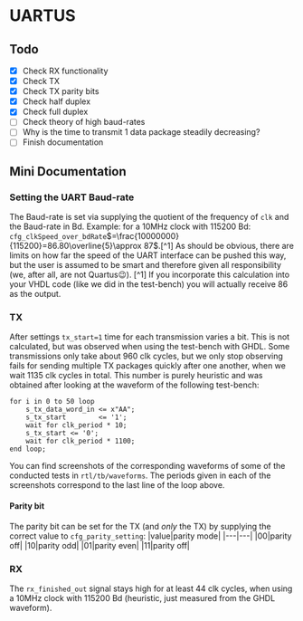 # UARTUS

## Todo

-   [x] Check RX functionality
-   [x] Check TX
-   [x] Check TX parity bits
-   [x] Check half duplex
-   [x] Check full duplex
-   [ ] Check theory of high baud-rates
-   [ ] Why is the time to transmit 1 data package steadily decreasing?
-   [ ] Finish documentation

## Mini Documentation

### Setting the UART Baud-rate

The Baud-rate is set via supplying the quotient of the frequency of `clk` and the Baud-rate in Bd.
Example: for a 10MHz clock with 115200 Bd: `cfg_clkSpeed_over_bdRate`$=\frac{10000000}{115200}=86.80\overline{5}\approx 87$.[^1]
As should be obvious, there are limits on how far the speed of the UART interface can be pushed this way, but the user is assumed to be smart and therefore given all responsibility (we, after all, are not Quartus😉).
[^1] If you incorporate this calculation into your VHDL code (like we did in the test-bench) you will actually receive 86 as the output.
### TX

After settings `tx_start=1` time for each transmission varies a bit. This is not calculated, but was observed when using the test-bench with GHDL. Some transmissions only take about 960 clk cycles, but we only stop observing fails for sending multiple TX packages quickly after one another, when we wait 1135 clk cycles in total. This number is purely heuristic and was obtained after looking at the waveform of the following test-bench:

```
for i in 0 to 50 loop
    s_tx_data_word_in <= x"AA";
    s_tx_start        <= '1';
    wait for clk_period * 10;
    s_tx_start <= '0';
    wait for clk_period * 1100;
end loop;
```

You can find screenshots of the corresponding waveforms of some of the conducted tests in `rtl/tb/waveforms`. The periods given in each of the screenshots correspond to the last line of the loop above.

#### Parity bit

The parity bit can be set for the TX (and _only_ the TX) by supplying the correct value to `cfg_parity_setting`:
|value|parity mode|
|---|---|
|00|parity off|
|10|parity odd|
|01|parity even|
|11|parity off|

### RX

The `rx_finished_out` signal stays high for at least 44 clk cycles, when using a 10MHz clock with 115200 Bd (heuristic, just measured from the GHDL waveform).
